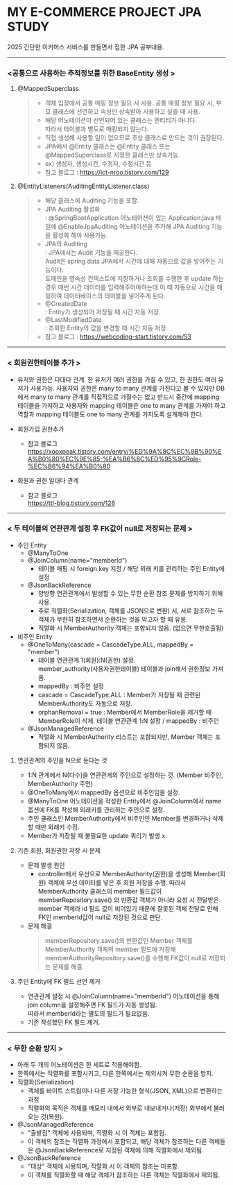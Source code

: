 # MY E-COMMERCE PROJECT JPA STUDY
2025 간단한 이커머스 서비스를 만들면서 접한 JPA 공부내용.


---
###  <공통으로 사용하는 추적정보를 위한 BaseEntity 생성 >
1. @MappedSuperclass
    > - 객체 입장에서 공통 매핑 정보 필요 시 사용.
    공통 매핑 정보 필요 시, 부모 클래스에 선언하고 속성만 상속받아 사용하고 싶을 때 사용.
    > - 해당 어노테이션이 선언되어 있는 클래스는 엔티티가 아니다.   
    따라서 테이블과 별도로 매핑되지 않는다.
    > - 직접 생성해 사용할 일이 없으므로 추상 클래스로 만드는 것이 권장된다.
    > - JPA에서 @Entity 클래스는 @Entity 클래스 또는 @MappedSuperclass로 지정한 클래스만 상속가능.   
    > - ex) 생성자, 생성시간, 수정자, 수정시간 등
    > - 참고 블로그 : https://ict-nroo.tistory.com/129

2. @EntityListeners(AuditingEntityListener.class)   
   > - 해당 클래스에 Auditing 기능을 포함.
   > - JPA Auditing 활성화   
   >   : @SpringBootApplication 어노테이션이 있는 Application.java 파일에 @EnableJpaAuditing 어노테이션을 추가해
      JPA Auditing 기능을 활성화 해야 사용가능.
   > - JPA의 Auditing       
   >   : JPA에서는 Audit 기능을 제공한다.   
      Audit은 spring data JPA에서 시간에 대해 자동으로 값을 넣어주는 기능이다.   
      도메인을 영속성 컨텍스트에 저장하거나 조회를 수행한 후 update 하는 경우 매번 시간 데이터를 입력해주어야하는데
      이 때 자동으로 시간을 매핑하여 데이터베이스의 테이블을 넣어주게 된다.
   > - @CreatedDate    
   >   : Entity가 생성되어 저장될 때 시간 자동 저장.   
   > - @LastModifiedDate   
   >   : 조회한 Entity의 값을 변경할 때 시간 자동 저장.
   > - 참고 블로그 : https://webcoding-start.tistory.com/53


---
### < 회원권한테이블 추가 >
- 유저와 권한은 다대다 관계.
  한 유저가 여러 권한을 가질 수 있고, 한 권한도 여러 유저가 사용가능. 
  사용자와 권한은 many to many 관계를 가진다고 볼 수 있지만 DB에서 many to many 관계를 직접적으로 가질수는 없고 반드시 중간에 mapping 테이블을 가져하고 사용자와 mapping 테이블은 one to many 관계를 가져야 하고 역할과 mapping 테이블도 one to many 관계를 가지도록 설계해야 한다.

- 회원가입 권한추가
    - 참고 블로그   
      https://xooxpeak.tistory.com/entry/%ED%9A%8C%EC%9B%90%EA%B0%80%EC%9E%85-%EA%B6%8C%ED%95%9CRole-%EC%B6%94%EA%B0%80

- 회원과 권한 일대다 관계
    - 참고 블로그   
      https://ttl-blog.tistory.com/126


--- 
### < 두 테이블의 연관관계 설정 후 FK값이 null로 저장되는 문제 >
- 주인 Entity
  - @ManyToOne
  - @JoinColumn(name="memberId")
    - 테이블 매핑 시 foreign key 지정 / 해당 외래 키를 관리하는 주인 Entity에 설정
  - @JsonBackReference
    - 양방향 연관관계에서 발생할 수 있는 무한 순환 참조 문제를 방지하기 위해 사용.
    - 주로 직렬화(Serialization, 객체를 JSON으로 변환) 시, 서로 참조하는 두 객체가 무한히 참조하면서 순환하는 것을 막고자 할 때 유용.
    - 직렬화 시 MemberAuthority 객체는 포함되지 않음. (없으면 무한호출됨)
- 비주인 Entity
  - @OneToMany(cascade = CascadeType.ALL, mappedBy = "member") 
    - 테이블 연관관계 1(회원):N(권한) 설정.   
      member_authority(사용자권한테이블) 테이블과 join해서 권한정보 가져옴.
    - mappedBy : 비주인 설정
    - cascade = CascadeType.ALL : Member가 저장될 때 관련된 MemberAuthority도 자동으로 저장.
    - orphanRemoval = true :  Member에서 MemberRole을 제거할 때 MemberRole이 삭제.
       테이블 연관관계 1:N 설정 / mappedBy : 비주인
  - @JsonManagedReference
    - 직렬화 시 MemberAuthority 리스트는 포함되지만, Member 객체는 포함되지 않음.

1. 연관관계의 주인을 N으로 둔다는 것
   - 1:N 관게에서 N(다수)을 연관관게의 주인으로 설정하는 것. (Member 비주인, MemberAuthority 주인)
   - @OneToMany에서 mappedBy 옵션으로 비주인임을 설정.
   - @ManyToOne 어노테이션을 작성한 Entity에서 @JoinColumn에서 name 옵션에 FK를 작성해 외래키를 관리하는 주인으로 설정.
   - 주인 클래스인 MemberAuthority에서 비주인인 Member를 변경하거나 삭제할 때만 외래키 수정.
   - Member가 저장될 때 불필요한 update 쿼리가 발생 x.

2. 기존 회원, 회원권한 저장 시 문제 
   - 문제 발생 원인
     - controller에서 우선으로 MemberAuthority(권한)을 생성해 Member(회원) 객체에 우선 데이터를 넣은 후 회원 저장을 수행.
       따라서 MemberAuthority 클래스의 member 필드값이 memberRepository.save() 의 반환값 객체가 아니라
       요청 시 전달받은 member 객체라 id 필드 값이 비어있기 때문에 잘못된 객체 전달로 인해 FK인 memberId값이 null로 저장된 것으로 판단.
   - 문제 해결
     >  memberRepository.save()의 반환값인 Member 객체를 MemberAuthority 객체의 member 필드에 저장해 
        memberAuthorityRepository.save()를 수행해 FK값이 null로 저장되는 문제를 해결.

3. 주인 Entity에 FK 필드 선언 제거
   - 연관관계 설정 시 @JoinColumn(name="memberId") 어노테이션을 통해 join column을 설정해주면 FK 필드가 자동 생성됨.   
     띠라서 memberId라는 별도의 필드가 필요없음.   
   - 기존 작성했던 FK 필드 제거.


---
### < 무한 순환 방지 >
- 아래 두 개의 어노테이션은 한 세트로 적용해야함.
- 한쪽에서는 직렬화를 포함시키고, 다른 한쪽에서는 제외시켜 무한 순환을 방지.
- 직렬화(Serialization)
  - 객체를 바이트 스트림이나 다른 저장 가능한 형식(JSON, XML)으로 변환하는 과정
  - 직렬화의 목적은 객체를 메모리 내에서 외부로 내보내거나(저장) 외부에서 불러오는 것(복원).
- @JsonManagedReference
  - "출발점" 객체에 사용되며, 직렬화 시 이 객체는 포함됨.
  - 이 객체의 참조는 직렬화 과정에서 포함되고, 해당 객체가 참조하는 다른 객체들은 @JsonBackReference로 지정된 객체에 의해 직렬화에서 제외됨.
- @JsonBackReference
  - "대상" 객체에 사용되며, 직렬화 시 이 객체의 참조는 미포함. 
  - 이 객체를 직렬화할 때 해당 객체가 참조하는 다른 객체는 직렬화에서 제외됨.

